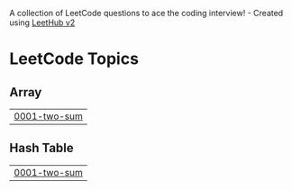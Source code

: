 A collection of LeetCode questions to ace the coding interview! - Created using [LeetHub v2](https://github.com/arunbhardwaj/LeetHub-2.0)
<!---LeetCode Topics Start-->
# LeetCode Topics
## Array
|  |
| ------- |
| [0001-two-sum](https://github.com/HimanshuKakwani/CP-DSA/tree/master/0001-two-sum) |
## Hash Table
|  |
| ------- |
| [0001-two-sum](https://github.com/HimanshuKakwani/CP-DSA/tree/master/0001-two-sum) |
<!---LeetCode Topics End-->